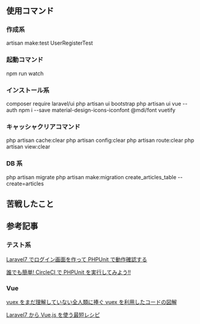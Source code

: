 #

## 使用コマンド

### 作成系

artisan make:test UserRegisterTest

### 起動コマンド

npm run watch

### インストール系

composer require laravel/ui
php artisan ui bootstrap
php artisan ui vue --auth
npm i --save material-design-icons-iconfont @mdi/font vuetify

### キャッシャクリアコマンド

php artisan cache:clear
php artisan config:clear
php artisan route:clear
php artisan view:clear

### DB 系

php artisan migrate
php artisan make:migration create_articles_table --create=articles

## 苦戦したこと

## 参考記事

### テスト系

[Laravel7 でログイン画面を作って PHPUnit で動作確認する
](https://engineer-lady.com/program_info/create-login-phpunit-laravel7/)

[誰でも簡単! CircleCI で PHPUnit を実行してみよう!!
](https://qiita.com/KeisukeKudo/items/d058b359361e622dcc6f)

### Vue

[vuex をまだ理解していない全人類に捧ぐ vuex を利用したコードの図解
](https://qiita.com/fruitriin/items/42b0ebc5f8a524a0ae17)

[Laravel7 から Vue.js を使う最短レシピ
](https://qiita.com/fruitriin/items/118c773b045101db7651)
